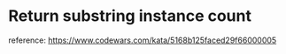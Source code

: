 # Return substring instance count

reference: https://www.codewars.com/kata/5168b125faced29f66000005

